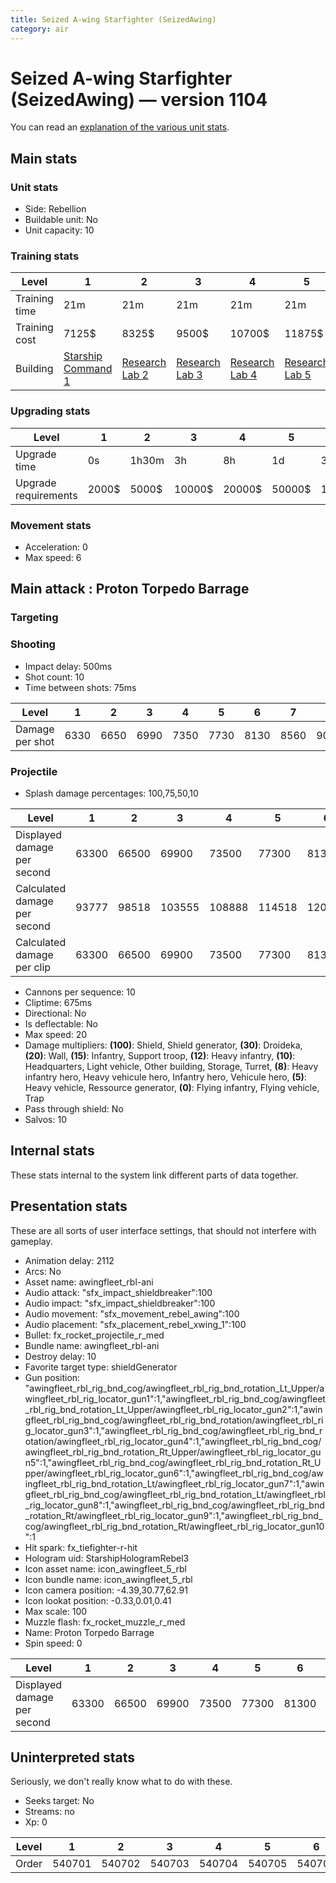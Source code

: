 ```yaml
---
title: Seized A-wing Starfighter (SeizedAwing)
category: air
---
```


# Seized A-wing Starfighter (SeizedAwing) — version 1104

You can read an [explanation  of the various unit stats](unitexplained.md).

## Main stats

### Unit stats

  * Side: Rebellion
  * Buildable unit: No
  * Unit capacity: 10

### Training stats

|Level        |1                                            |2                                      |3                                      |4                                      |5                                      |6                                      |7                                      |8                                      |9                                      |10                                      |
|-------------|---------------------------------------------|---------------------------------------|---------------------------------------|---------------------------------------|---------------------------------------|---------------------------------------|---------------------------------------|---------------------------------------|---------------------------------------|----------------------------------------|
|Training time|21m                                          |21m                                    |21m                                    |21m                                    |21m                                    |28m                                    |28m                                    |35m                                    |35m                                    |42m                                     |
|Training cost|7125$                                        |8325$                                  |9500$                                  |10700$                                 |11875$                                 |13075$                                 |14250$                                 |15450$                                 |16625$                                 |17825$                                  |
|Building     |[Starship Command 1](empireFleetCommand.html)|[Research Lab 2](empireOffenseLab.html)|[Research Lab 3](empireOffenseLab.html)|[Research Lab 4](empireOffenseLab.html)|[Research Lab 5](empireOffenseLab.html)|[Research Lab 6](empireOffenseLab.html)|[Research Lab 7](empireOffenseLab.html)|[Research Lab 8](empireOffenseLab.html)|[Research Lab 9](empireOffenseLab.html)|[Research Lab 10](empireOffenseLab.html)|


### Upgrading stats

|Level               |1    |2    |3     |4     |5     |6      |7      |8      |9       |10      |
|--------------------|-----|-----|------|------|------|-------|-------|-------|--------|--------|
|Upgrade time        |0s   |1h30m|3h    |8h    |1d    |3d     |5d     |1w     |1w3d    |2w      |
|Upgrade requirements|2000$|5000$|10000$|20000$|50000$|135000$|225000$|450000$|1500000$|2500000$|


### Movement stats

  * Acceleration: 0
  * Max speed: 6

## Main attack : Proton Torpedo Barrage

### Targeting


### Shooting

  * Impact delay: 500ms
  * Shot count: 10
  * Time between shots: 75ms

|Level          |1   |2   |3   |4   |5   |6   |7   |8   |9   |10   |
|---------------|----|----|----|----|----|----|----|----|----|-----|
|Damage per shot|6330|6650|6990|7350|7730|8130|8560|9010|9490|10000|


### Projectile

  * Splash damage percentages: 100,75,50,10

|Level                       |1    |2    |3     |4     |5     |6     |7     |8     |9     |10    |
|----------------------------|-----|-----|------|------|------|------|------|------|------|------|
|Displayed damage per second |63300|66500|69900 |73500 |77300 |81300 |85600 |90100 |94900 |100000|
|Calculated damage per second|93777|98518|103555|108888|114518|120444|126814|133481|140592|148148|
|Calculated damage per clip  |63300|66500|69900 |73500 |77300 |81300 |85600 |90100 |94900 |100000|


  * Cannons per sequence: 10
  * Cliptime: 675ms
  * Directional: No
  * Is deflectable: No
  * Max speed: 20
  * Damage multipliers: **(100)**: Shield, Shield generator, **(30)**: Droideka, **(20)**: Wall, **(15)**: Infantry, Support troop, **(12)**: Heavy infantry, **(10)**: Headquarters, Light vehicle, Other building, Storage, Turret, **(8)**: Heavy infantry hero, Heavy vehicule hero, Infantry hero, Vehicule hero, **(5)**: Heavy vehicle, Ressource generator, **(0)**: Flying infantry, Flying vehicle, Trap
  * Pass through shield: No
  * Salvos: 10

## Internal stats

These stats internal to the system link different parts of data together.


## Presentation stats

These are all sorts of user interface settings, that should not interfere with gameplay.

  * Animation delay: 2112
  * Arcs: No
  * Asset name: awingfleet_rbl-ani
  * Audio attack: "sfx_impact_shieldbreaker":100
  * Audio impact: "sfx_impact_shieldbreaker":100
  * Audio movement: "sfx_movement_rebel_awing":100
  * Audio placement: "sfx_placement_rebel_xwing_1":100
  * Bullet: fx_rocket_projectile_r_med
  * Bundle name: awingfleet_rbl-ani
  * Destroy delay: 10
  * Favorite target type: shieldGenerator
  * Gun position: "awingfleet_rbl_rig_bnd_cog/awingfleet_rbl_rig_bnd_rotation_Lt_Upper/awingfleet_rbl_rig_locator_gun1":1,"awingfleet_rbl_rig_bnd_cog/awingfleet_rbl_rig_bnd_rotation_Lt_Upper/awingfleet_rbl_rig_locator_gun2":1,"awingfleet_rbl_rig_bnd_cog/awingfleet_rbl_rig_bnd_rotation/awingfleet_rbl_rig_locator_gun3":1,"awingfleet_rbl_rig_bnd_cog/awingfleet_rbl_rig_bnd_rotation/awingfleet_rbl_rig_locator_gun4":1,"awingfleet_rbl_rig_bnd_cog/awingfleet_rbl_rig_bnd_rotation_Rt_Upper/awingfleet_rbl_rig_locator_gun5":1,"awingfleet_rbl_rig_bnd_cog/awingfleet_rbl_rig_bnd_rotation_Rt_Upper/awingfleet_rbl_rig_locator_gun6":1,"awingfleet_rbl_rig_bnd_cog/awingfleet_rbl_rig_bnd_rotation_Lt/awingfleet_rbl_rig_locator_gun7":1,"awingfleet_rbl_rig_bnd_cog/awingfleet_rbl_rig_bnd_rotation_Lt/awingfleet_rbl_rig_locator_gun8":1,"awingfleet_rbl_rig_bnd_cog/awingfleet_rbl_rig_bnd_rotation_Rt/awingfleet_rbl_rig_locator_gun9":1,"awingfleet_rbl_rig_bnd_cog/awingfleet_rbl_rig_bnd_rotation_Rt/awingfleet_rbl_rig_locator_gun10":1
  * Hit spark: fx_tiefighter-r-hit
  * Hologram uid: StarshipHologramRebel3
  * Icon asset name: icon_awingfleet_5_rbl
  * Icon bundle name: icon_awingfleet_5_rbl
  * Icon camera position: -4.39,30.77,62.91
  * Icon lookat position: -0.33,0.01,0.41
  * Max scale: 100
  * Muzzle flash: fx_rocket_muzzle_r_med
  * Name: Proton Torpedo Barrage
  * Spin speed: 0

|Level                      |1    |2    |3    |4    |5    |6    |7    |8    |9    |10    |
|---------------------------|-----|-----|-----|-----|-----|-----|-----|-----|-----|------|
|Displayed damage per second|63300|66500|69900|73500|77300|81300|85600|90100|94900|100000|


## Uninterpreted stats

Seriously, we don't really know what to do with these.

  * Seeks target: No
  * Streams: no
  * Xp: 0

|Level|1     |2     |3     |4     |5     |6     |7     |8     |9     |10    |
|-----|------|------|------|------|------|------|------|------|------|------|
|Order|540701|540702|540703|540704|540705|540706|540707|540708|540709|540710|


